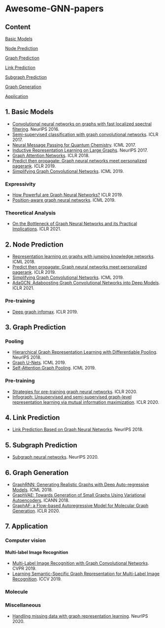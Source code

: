 # Awesome-GNN-papers

## Content
[Basic Models](#1-basic-models)

[Node Prediction](#2-node-prediction)

[Graph Prediction](#3-graph-prediction)

[Link Prediction](#4-link-prediction)

[Subgraph Prediction](#5-subgraph-prediction)

[Graph Generation](#6-graph-generation)

[Application](#7-application)

## 1. Basic Models
- [Convolutional neural networks on graphs with fast localized spectral filtering](https://arxiv.org/abs/1606.09375). NeurIPS 2016.
- [Semi-supervised classification with graph convolutional networks](https://arxiv.org/abs/1609.02907). ICLR 2017.
- [Neural Message Passing for Quantum Chemistry](http://proceedings.mlr.press/v70/gilmer17a.html). ICML 2017.
- [Inductive Representation Learning on Large Graphs](https://arxiv.org/abs/1706.02216). NeurIPS 2017.
- [Graph Attention Networks](https://arxiv.org/abs/1710.10903). ICLR 2018.
- [Predict then propagate: Graph neural networks meet personalized pagerank](https://arxiv.org/abs/1810.05997). ICLR 2019.
- [Simplifying Graph Convolutional Networks](http://proceedings.mlr.press/v97/wu19e.html). ICML 2019.
### Expressivity
- [How Powerful are Graph Neural Networks?](https://arxiv.org/abs/1810.00826) ICLR 2019.
- [Position-aware graph neural networks](http://proceedings.mlr.press/v97/you19b.html). ICML 2019.

### Theoretical Analysis
- [On the Bottleneck of Graph Neural Networks and its Practical Implications](https://arxiv.org/abs/2006.05205). ICLR 2021.

## 2. Node Prediction
- [Representation learning on graphs with jumping knowledge networks](http://proceedings.mlr.press/v80/xu18c.html). ICML 2018.
- [Predict then propagate: Graph neural networks meet personalized pagerank](https://arxiv.org/abs/1810.05997). ICLR 2019.
- [Simplifying Graph Convolutional Networks](http://proceedings.mlr.press/v97/wu19e.html). ICML 2019.
- [AdaGCN: Adaboosting Graph Convolutional Networks into Deep Models](https://arxiv.org/abs/1908.05081). ICLR 2021.

### Pre-training
- [Deep graph infomax](https://arxiv.org/abs/1809.10341). ICLR 2019.

## 3. Graph Prediction
### Pooling
- [Hierarchical Graph Representation Learning with Differentiable Pooling](https://arxiv.org/abs/1806.08804). NeurIPS 2018.
- [Graph U-Nets](http://proceedings.mlr.press/v97/gao19a.html). ICML 2019.
- [Self-Attention Graph Pooling](http://proceedings.mlr.press/v97/lee19c.html). ICML 2019.

### Pre-training
- [Strategies for pre-training graph neural networks](https://arxiv.org/abs/1905.12265). ICLR 2020.
- [Infograph: Unsupervised and semi-supervised graph-level representation learning via mutual information maximization](https://arxiv.org/abs/1908.01000). ICLR 2020.

## 4. Link Prediction
- [Link Prediction Based on Graph Neural Networks](https://proceedings.neurips.cc/paper/2018/file/53f0d7c537d99b3824f0f99d62ea2428-Paper.pdf). NeurIPS 2018.

## 5. Subgraph Prediction
- [Subgraph neural networks](https://arxiv.org/abs/2006.10538). NeurIPS 2020.

## 6. Graph Generation
- [GraphRNN: Generating Realistic Graphs with Deep Auto-regressive Models](http://proceedings.mlr.press/v80/you18a.html). ICML 2018.
- [GraphVAE: Towards Generation of Small Graphs Using Variational Autoencoders](https://link.springer.com/chapter/10.1007/978-3-030-01418-6_41). ICANN 2018.
- [GraphAF: a Flow-based Autoregressive Model for Molecular Graph Generation](https://arxiv.org/abs/2001.09382). ICLR 2020.

## 7. Application
### Computer vision
#### Multi-label Image Recognition
- [Multi-Label Image Recognition with Graph Convolutional Networks](https://openaccess.thecvf.com/content_CVPR_2019/html/Chen_Multi-Label_Image_Recognition_With_Graph_Convolutional_Networks_CVPR_2019_paper.html). CVPR 2019.
- [Learning Semantic-Specific Graph Representation for Multi-Label Image Recognition](https://openaccess.thecvf.com/content_ICCV_2019/html/Chen_Learning_Semantic-Specific_Graph_Representation_for_Multi-Label_Image_Recognition_ICCV_2019_paper.html). ICCV 2019.

### Molecule

### Miscellaneous
- [Handling missing data with graph representation learning](https://arxiv.org/abs/2010.16418). NeurIPS 2020.
